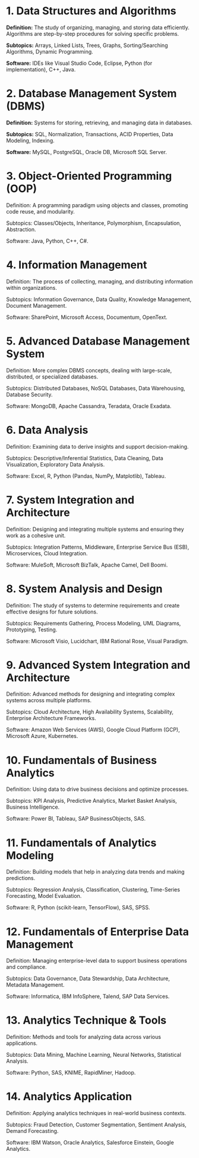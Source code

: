 
# 1. Data Structures and Algorithms
**Definition:** The study of organizing, managing, and storing data efficiently. Algorithms are step-by-step procedures for solving specific problems.

**Subtopics:** Arrays, Linked Lists, Trees, Graphs, Sorting/Searching Algorithms, Dynamic Programming.

**Software:** IDEs like Visual Studio Code, Eclipse, Python (for implementation), C++, Java.
# 2. Database Management System (DBMS)
**Definition:** Systems for storing, retrieving, and managing data in databases.

**Subtopics:** SQL, Normalization, Transactions, ACID Properties, Data Modeling, Indexing.

**Software:** MySQL, PostgreSQL, Oracle DB, Microsoft SQL Server.

# 3. Object-Oriented Programming (OOP)
Definition: A programming paradigm using objects and classes, promoting code reuse, and modularity.

Subtopics: Classes/Objects, Inheritance, Polymorphism, Encapsulation, Abstraction.

Software: Java, Python, C++, C#.

# 4. Information Management
Definition: The process of collecting, managing, and distributing information within organizations.

Subtopics: Information Governance, Data Quality, Knowledge Management, Document Management.

Software: SharePoint, Microsoft Access, Documentum, OpenText.

# 5. Advanced Database Management System
Definition: More complex DBMS concepts, dealing with large-scale, distributed, or specialized databases.

Subtopics: Distributed Databases, NoSQL Databases, Data Warehousing, Database Security.

Software: MongoDB, Apache Cassandra, Teradata, Oracle Exadata.

# 6. Data Analysis
Definition: Examining data to derive insights and support decision-making.

Subtopics: Descriptive/Inferential Statistics, Data Cleaning, Data Visualization, Exploratory Data Analysis.

Software: Excel, R, Python (Pandas, NumPy, Matplotlib), Tableau.

# 7. System Integration and Architecture
Definition: Designing and integrating multiple systems and ensuring they work as a cohesive unit.

Subtopics: Integration Patterns, Middleware, Enterprise Service Bus (ESB), Microservices, Cloud Integration.

Software: MuleSoft, Microsoft BizTalk, Apache Camel, Dell Boomi.
# 8. System Analysis and Design
Definition: The study of systems to determine requirements and create effective designs for future solutions.

Subtopics: Requirements Gathering, Process Modeling, UML Diagrams, Prototyping, Testing.

Software: Microsoft Visio, Lucidchart, IBM Rational Rose, Visual Paradigm.
# 9. Advanced System Integration and Architecture
Definition: Advanced methods for designing and integrating complex systems across multiple platforms.

Subtopics: Cloud Architecture, High Availability Systems, Scalability, Enterprise Architecture Frameworks.

Software: Amazon Web Services (AWS), Google Cloud Platform (GCP), Microsoft Azure, Kubernetes.
# 10. Fundamentals of Business Analytics
Definition: Using data to drive business decisions and optimize processes.

Subtopics: KPI Analysis, Predictive Analytics, Market Basket Analysis, Business Intelligence.

Software: Power BI, Tableau, SAP BusinessObjects, SAS.
# 11. Fundamentals of Analytics Modeling
Definition: Building models that help in analyzing data trends and making predictions.

Subtopics: Regression Analysis, Classification, Clustering, Time-Series Forecasting, Model Evaluation.

Software: R, Python (scikit-learn, TensorFlow), SAS, SPSS.
# 12. Fundamentals of Enterprise Data Management
Definition: Managing enterprise-level data to support business operations and compliance.

Subtopics: Data Governance, Data Stewardship, Data Architecture, Metadata Management.

Software: Informatica, IBM InfoSphere, Talend, SAP Data Services.
# 13. Analytics Technique & Tools
Definition: Methods and tools for analyzing data across various applications.

Subtopics: Data Mining, Machine Learning, Neural Networks, Statistical Analysis.

Software: Python, SAS, KNIME, RapidMiner, Hadoop.
# 14. Analytics Application
Definition: Applying analytics techniques in real-world business contexts.

Subtopics: Fraud Detection, Customer Segmentation, Sentiment Analysis, Demand Forecasting.

Software: IBM Watson, Oracle Analytics, Salesforce Einstein, Google Analytics.
